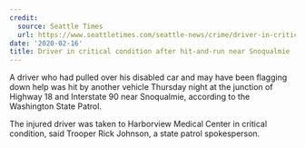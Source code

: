 ```yaml
---
credit:
  source: Seattle Times
  url: https://www.seattletimes.com/seattle-news/crime/driver-in-critical-condition-after-hit-and-run-near-snoqualmie/
date: '2020-02-16'
title: Driver in critical condition after hit-and-run near Snoqualmie
---
```

A driver who had pulled over his disabled car and may have been flagging down help was hit by another vehicle Thursday night at the junction of Highway 18 and Interstate 90 near Snoqualmie, according to the Washington State Patrol.

The injured driver was taken to Harborview Medical Center in critical condition, said Trooper Rick Johnson, a state patrol spokesperson.
